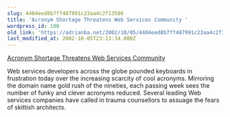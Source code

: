 ```yaml
---
slug: 4404eed8b7ff487991c23aa4c2f13586
title: 'Acronym Shortage Threatens Web Services Community '
wordpress_id: 100
old_link: 'https://adrianba.net/2002/10/05/4404eed8b7ff487991c23aa4c2f13586/'
last_modified_at: 2002-10-05T23:13:34.000Z
---
```


[Acronym
Shortage Threatens Web Services Community](http://www.webservile.com/stories/acronym.htm)

Web services developers across the globe pounded keyboards in
frustration today over the increasing scarcity of cool acronyms.
Mirroring the domain name gold rush of the nineties, each passing
week sees the number of funky and clever acronyms reduced. Several
leading Web services companies have called in trauma counsellors to
assuage the fears of skittish architects.

